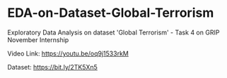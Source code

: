 # EDA-on-Dataset-Global-Terrorism
Exploratory Data Analysis on dataset 'Global Terrorism' - Task 4 on GRIP November Internship 

Video Link: https://youtu.be/oq9j1533rkM 

Dataset: https://bit.ly/2TK5Xn5 
